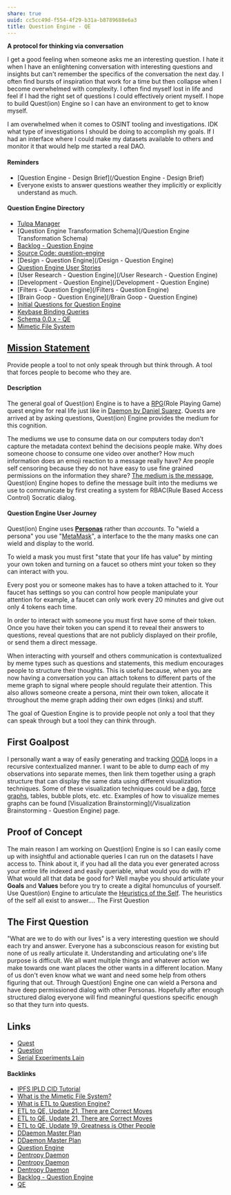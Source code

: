 ```yaml
---
share: true
uuid: cc5cc49d-f554-4f29-b31a-b8789688e6a3
title: Question Engine - QE
---
```

**A protocol for thinking via conversation**

I get a good feeling when someone asks me an interesting question. I hate it when I have an enlightening conversation with interesting questions and insights but can't remember the specifics of the conversation the next day. I often find bursts of inspiration that work for a time but then collapse when I become overwhelmed with complexity. I often find myself lost in life and feel if I had the right set of questions I could effectively orient myself. I hope to build Quest(ion) Engine so I can have an environment to get to know myself.

I am overwhelmed when it comes to OSINT tooling and investigations. IDK what type of investigations I should be doing to accomplish my goals. If I had an interface where I could make my datasets available to others and monitor it that would help me started a real DAO.

#### Reminders

* [Question Engine - Design Brief](/Question Engine - Design Brief)
* Everyone exists to answer questions weather they implicitly or explicitly understand as much.

#### Question Engine Directory

* [Tulpa Manager](/e851f5ad-51f5-4c68-b844-88e27c5d07f6)
* [Question Engine Transformation Schema](/Question Engine Transformation Schema)
* [Backlog - Question Engine](/889c6648-4cf6-4887-848e-b01c4e5f1e71)
* [Source Code: question-engine](https://gitlab.com/ddaemon/question-engine)
* [Design - Question Engine](/Design - Question Engine)
* [Question Engine User Stories](/f137b314-579f-42ab-8be5-1c72bf9ebcd9)
* [User Research - Question Engine](/User Research - Question Engine)
* [Development - Question Engine](/Development - Question Engine)
* [Filters - Question Engine](/Filters - Question Engine)
* [Brain Goop - Question Engine](/Brain Goop - Question Engine)
* [Initial Questions for Question Engine](/344c2005-e043-44c9-82a2-1ae504cdee33)
* [Keybase Binding Queries](/da8ee43f-5075-4547-a583-65a941185d4a)
* [Schema 0.0.x - QE](/a8d5e7ea-e112-4625-96c7-9ac3513c36c9)
* [Mimetic File System](/d6bc0e0e-54f2-4389-a143-3bb60f8daa61)

## [Mission Statement](/e99c7bdd-3987-441e-a043-bcc81d6d2b29)

Provide people a tool to not only speak through but think through. A tool that forces people to become who they are.

#### Description

The general goal of Quest(ion) Engine is to have a [RPG](/RPG)(Role Playing Game) quest engine for real life just like in [Daemon by Daniel Suarez](/96e5b489-1dc8-47ed-a058-25ac9da1cd40). Quests are arrived at by asking questions, Quest(ion) Engine provides the medium for this cognition.

The mediums we use to consume data on our computers today don't capture the metadata context behind the decisions people make. Why does someone choose to consume one video over another? How much information does an emoji reaction to a message really have? Are people self censoring because they do not have easy to use fine grained permissions on the information they share? [The medium is the message](/112002ce-a9e0-4067-90b5-ababb31c2d55), Quest(ion) Engine hopes to define the message built into the mediums we use to communicate by first creating a system for RBAC(Rule Based Access Control) Socratic dialog.

#### Question Engine User Journey

Quest(ion) Engine uses **[Personas](/7bde7781-e2c6-4229-84d8-057eb0fc58fa)** rather than *accounts*. To "wield a persona" you use "[MetaMask](/037fca47-315e-46e3-a9f0-fc5dbc3ca4ef)", a interface to the the many masks one can wield and display to the world.

To wield a mask you must first "state that your life has value" by minting your own token and turning on a faucet so others mint your token so they can interact with you.

Every post you or someone makes has to have a token attached to it. Your faucet has settings so you can control how people manipulate your attention for example, a faucet can only work every 20 minutes and give out only 4 tokens each time. 

In order to interact with someone you must first have some of their token. Once you have their token you can spend it to reveal their answers to questions, reveal questions that are not publicly displayed on their profile, or send them a direct message.

When interacting with yourself and others communication is contextualized by meme types such as questions and statements, this medium encourages people to structure their thoughts. This is useful because, when you are now having a conversation you can attach tokens to different parts of the meme graph to signal where people should regulate their attention. This also allows someone create a persona, mint their own token, allocate it throughout the meme graph adding their own edges (links) and stuff. 

The goal of Question Engine is to provide people not only a tool that they can speak through but a tool they can think through.

## First Goalpost

I personally want a way of easily generating and tracking [OODA](/2040ddee-0202-4465-85db-ea0739f84fbf) loops in a recursive contextualized manner. I want to be able to dump each of my observations into separate memes, then link them together using a graph structure that can display the same data using different visualization techniques. Some of these visualization techniques could be a [dag](/react-digraph), [force graphs](/abb23e97-d984-42ec-bf1e-2e4f6b0adbfb), tables, bubble plots, etc. etc. Examples of how to visualize memes graphs can be found [Visualization Brainstorming](/Visualization Brainstorming - Question Engine) page. 

## Proof of Concept

The main reason I am working on Quest(ion) Engine is so I can easily come up with insightful and actionable queries I can run on the datasets I have access to. Think about it, if you had all the data you ever generated across your entire life indexed and easily queriable, what would you do with it? What would all that data be good for? Well maybe you should articulate your **Goals** and **Values** before you try to create a digital homunculus of yourself. Use Quest(ion) Engine to articulate the [Heuristics of the Self](/facbb38d-5a92-4c93-848f-b97fec6701aa). The heuristics of the self all exist to answer.... The First Question

## The First Question

"What are we to do with our lives" is a very interesting question we should each try and answer. Everyone has a subconscious reason for existing but none of us really articulate it. Understanding and articulating one's life purpose is difficult. We all want multiple things and whatever action we make towards one want places the other wants in a different location. Many of us don't even know what we want and need some help from others figuring that out. Through Quest(ion) Engine one can wield a Persona and have deep permissioned dialog with other Personas. Hopefully after enough structured dialog everyone will find meaningful questions specific enough so that they turn into quests.

## Links

* [Quest](/fbf58632-0593-4291-8dca-a0b2e6841750)
* [Question](/31ebcbb3-2de1-4e48-bdae-aac01c14add4)
* [Serial Experiments Lain](/a21bd76e-903f-477b-8855-03e2f2b50d91)


#### Backlinks

* [IPFS IPLD CID Tutorial](/100d6889-e83d-4967-bec2-7e9424d8cd24)
* [What is the Mimetic File System?](/d6bc0e0e-54f2-4389-a143-3bb60f8daa61)
* [What is ETL to Question Engine?](/65d3b35b-b939-4da8-bd29-e206dd2ea9bc)
* [ETL to QE, Update 21, There are Correct Moves](/d6c6d932-5842-4fbc-a67d-1759c2c2bb02)
* [ETL to QE, Update 21, There are Correct Moves](/d6c6d932-5842-4fbc-a67d-1759c2c2bb02)
* [ETL to QE, Update 19, Greatness is Other People](/9e00b380-91e7-4092-98fd-838dc5fd21d8)
* [DDaemon Master Plan](/58fef7f0-c9dc-44b3-949f-1c034bc24cf2)
* [DDaemon Master Plan](/58fef7f0-c9dc-44b3-949f-1c034bc24cf2)
* [Question Engine](/7d2a0ebd-d4d1-4d2f-83ea-d256dc589625)
* [Dentropy Daemon](/15c66694-3dc9-4115-afb8-887a6e52ffea)
* [Dentropy Daemon](/15c66694-3dc9-4115-afb8-887a6e52ffea)
* [Dentropy Daemon](/15c66694-3dc9-4115-afb8-887a6e52ffea)
* [Backlog - Question Engine](/889c6648-4cf6-4887-848e-b01c4e5f1e71)
* [QE](/96fab60c-c9db-4d51-8388-5b51a595d302)